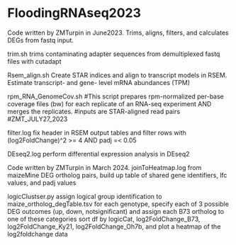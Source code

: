 # FloodingRNAseq2023
Code written by ZMTurpin in June2023. Trims, aligns, filters, and calculates DEGs from fastq input.

  trim.sh
    trims contaminating adapter sequences from demultiplexed fastq files with cutadapt

  Rsem_align.sh
    Create STAR indices and align to transcript models in RSEM. Estimate transcript- and gene- level mRNA abundances (TPM)

  rpm_RNA_GenomeCov.sh
    #This script prepares rpm-normalized per-base coverage files (bw) for each replicate of an RNA-seq experiment AND merges the replicates.
    #inputs are STAR-aligned read pairs
    #ZMT_JULY27_2023

  filter.log
    fix header in RSEM output tables and filter rows with (log2FoldChange)^2 >= 4 AND padj =< 0.05

  DEseq2.log
    perform differential expression analysis in DEseq2

Code written by ZMTurpin in March 2024. 
  joinToHeatmap.log
    from maizeMine DEG ortholog pairs, build up table of shared gene identifiers, lfc values, and padj values

  logicClustser.py
    assign logical group identification to maize_ortholog_degTable.tsv
    for each genotype, specify each of 3 possible DEG outcomes (up, down, notsignificant) and assign each B73 ortholog to one of these categories
    sort df by logicCat, log2FoldChange_B73, log2FoldChange_Ky21, log2FoldChange_Oh7b, and plot a heatmap of the log2foldchange data
